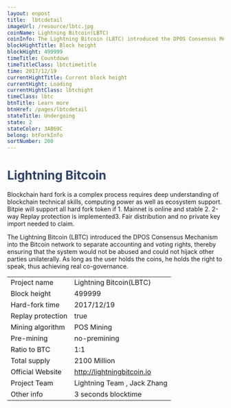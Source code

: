 ```yaml
---
layout: enpost
title:  lbtcdetail
imageUrl: /resource/lbtc.jpg
coinName: Lightning Bitcoin(LBTC)
coinInfo: The Lightning Bitcoin (LBTC) introduced the DPOS Consensus Mechanism into the Bitcoin networ.
blockHightTitle: Block height
blockHight: 499999
timeTitle: Countdown
timeTitleClass: lbtctimetitle
time: 2017/12/19
currentHightTitle: Current block height
currentHight: Loading
currentHightClass: lbtchight
timeClass: lbtc
btnTitle: Learn more
btnHref: /pages/lbtcdetail
stateTitle: Undergoing
state: 2
stateColor: 3AB69C
belong: btForkInfo
sortNumber: 200
---
```

<h1 style="color: #2F416A">Lightning Bitcoin</h1>
<p class="summarytxt">Blockchain hard fork is a complex process requires deep understanding of blockchain technical skills, computing power as well as ecosystem support. Bitpie will support all hard fork token if 1. Mainnet is online and stable 2. 2-way Replay protection is implemented3. Fair distribution and no private key import needed to claim.
</p>
<p>The Lightning Bitcoin (LBTC) introduced the DPOS Consensus Mechanism into the Bitcoin network to separate accounting and voting rights, thereby ensuring that the system would not be abused and could not hijack other parties unilaterally. As long as the user holds the coins, he holds the right to speak, thus achieving real co-governance.
</p>

<table class="center">
  <tbody>
    <tr>
        <td class="tablehalf">Project name</td>
        <td class="tablehalf">Lightning Bitcoin(LBTC)</td>
    </tr>
    <tr>
        <td>Block height</td>
        <td>499999</td>
    </tr>
    <tr>
        <td>Hard-fork time</td>
        <td>2017/12/19</td>
    </tr>
    <tr>
        <td>Replay protection</td>
        <td>true</td>
    </tr>
    <tr>
        <td>Mining algorithm</td>
        <td>POS Mining</td>
    </tr>
    <tr>
        <td>Pre-mining</td>
        <td>no-premining</td>
    </tr>
    <tr>
        <td>Ratio to BTC</td>
        <td>1:1</td>
    </tr>
    <tr>
        <td>Total supply</td>
        <td>2100 Million</td>
    </tr>
    <tr>
        <td>Official Website</td>
        <td><a href="http://lightningbitcoin.io/" target="_blank">http://lightningbitcoin.io</a></td>
    </tr>
    <tr>
        <td>Project Team</td>
        <td>Lightning Team , Jack Zhang</td>
    </tr>
    <tr>
        <td>Other info</td>
        <td>3 seconds blocktime</td>
    </tr>
  </tbody>
</table>
